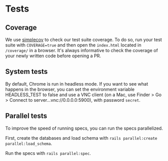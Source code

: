 # Tests

## Coverage

We use [simplecov](https://github.com/simplecov-ruby/simplecov) to check our test suite coverage. To do so, run your test suite with `COVERAGE=true` and then open the `index.html` located in `/coverage/` in a browser. It's always informative to check the coverage of your newly written code before opening a PR.

## System tests

By default, Chrome is run in headless mode. If you want to see what happens in the browser, you can set the environment variable HEADLESS_TEST to false and use a VNC client (on a Mac, use Finder > Go > Connect to server...vnc://0.0.0.0:5900), with password `secret`.

## Parallel tests

To improve the speed of running specs, you can run the specs parallelized.

First, create the databases and load schema with `rails parallel:create parallel:load_schema`.

Run the specs with `rails parallel:spec`.
